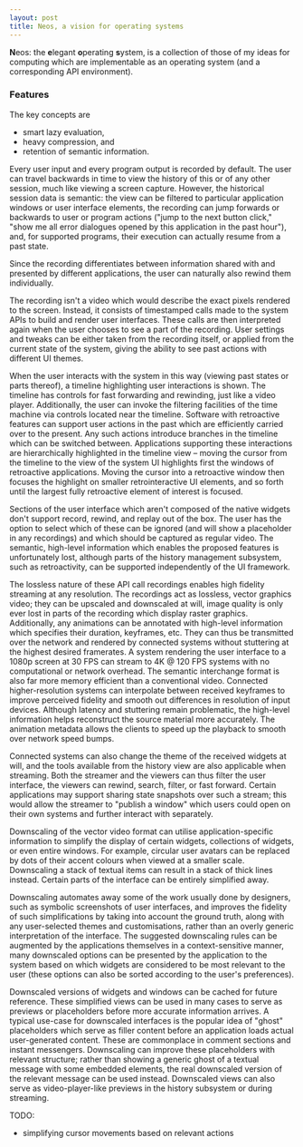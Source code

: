 ```yaml
---
layout: post
title: Neos, a vision for operating systems
---
```


**N**eos: the **e**legant **o**perating **s**ystem, is a collection of those of my ideas for computing which are implementable as an operating system (and a corresponding API environment).

### Features
The key concepts are
- smart lazy evaluation,
- heavy compression, and
- retention of semantic information.

Every user input and every program output is recorded by default. The user can travel backwards in time to view the history of this or of any other session, much like viewing a screen capture. However, the historical session data is semantic: the view can be filtered to particular application windows or user interface elements, the recording can jump forwards or backwards to user or program actions ("jump to the next button click," "show me all error dialogues opened by this application in the past hour"), and, for supported programs, their execution can actually resume from a past state.

Since the recording differentiates between information shared with and presented by different applications, the user can naturally also rewind them individually.

The recording isn't a video which would describe the exact pixels rendered to the screen. Instead, it consists of timestamped calls made to the system APIs to build and render user interfaces. These calls are then interpreted again when the user chooses to see a part of the recording. User settings and tweaks can be either taken from the recording itself, or applied from the current state of the system, giving the ability to see past actions with different UI themes.

When the user interacts with the system in this way (viewing past states or parts thereof), a timeline highlighting user interactions is shown. The timeline has controls for fast forwarding and rewinding, just like a video player. Additionally, the user can invoke the filtering facilities of the time machine via controls located near the timeline. Software with retroactive features can support user actions in the past which are efficiently carried over to the present. Any such actions introduce branches in the timeline which can be switched between. Applications supporting these interactions are hierarchically highlighted in the timeline view – moving the cursor from the timeline to the view of the system UI highlights first the windows of retroactive applications. Moving the cursor into a retroactive window then focuses the highlight on smaller retrointeractive UI elements, and so forth until the largest fully retroactive element of interest is focused.

Sections of the user interface which aren't composed of the native widgets don't support record, rewind, and replay out of the box. The user has the option to select which of these can be ignored (and will show a placeholder in any recordings) and which should be captured as regular video. The semantic, high-level information which enables the proposed features is unfortunately lost, although parts of the history management subsystem, such as retroactivity, can be supported independently of the UI framework.

The lossless nature of these API call recordings enables high fidelity streaming at any resolution. The recordings act as lossless, vector graphics video; they can be upscaled and downscaled at will, image quality is only ever lost in parts of the recording which display raster graphics. Additionally, any animations can be annotated with high-level information which specifies their duration, keyframes, etc. They can thus be transmitted over the network and rendered by connected systems without stuttering at the highest desired framerates. A system rendering the user interface to a 1080p screen at 30 FPS can stream to 4K @ 120 FPS systems with no computational or network overhead. The semantic interchange format is also far more memory efficient than a conventional video. Connected higher-resolution systems can interpolate between received keyframes to improve perceived fidelity and smooth out differences in resolution of input devices. Although latency and stuttering remain problematic, the high-level information helps reconstruct the source material more accurately. The animation metadata allows the clients to speed up the playback to smooth over network speed bumps.

Connected systems can also change the theme of the received widgets at will, and the tools available from the history view are also applicable when streaming. Both the streamer and the viewers can thus filter the user interface, the viewers can rewind, search, filter, or fast forward. Certain applications may support sharing state snapshots over such a stream; this would allow the streamer to "publish a window" which users could open on their own systems and further interact with separately.

Downscaling of the vector video format can utilise application-specific information to simplify the display of certain widgets, collections of widgets, or even entire windows. For example, circular user avatars can be replaced by dots of their accent colours when viewed at a smaller scale. Downscaling a stack of textual items can result in a stack of thick lines instead. Certain parts of the interface can be entirely simplified away.

Downscaling automates away some of the work usually done by designers, such as symbolic screenshots of user interfaces, and improves the fidelity of such simplifications by taking into account the ground truth, along with any user-selected themes and customisations, rather than an overly generic interpretation of the interface. The suggested downscaling rules can be augmented by the applications themselves in a context-sensitive manner, many downscaled options can be presented by the application to the system based on which widgets are considered to be most relevant to the user (these options can also be sorted according to the user's preferences).

Downscaled versions of widgets and windows can be cached for future reference. These simplified views can be used in many cases to serve as previews or placeholders before more accurate information arrives. A typical use-case for downscaled interfaces is the popular idea of "ghost" placeholders which serve as filler content before an application loads actual user-generated content. These are commonplace in comment sections and instant messengers. Downscaling can improve these placeholders with relevant structure; rather than showing a generic ghost of a textual message with some embedded elements, the real downscaled version of the relevant message can be used instead. Downscaled views can also serve as video-player-like previews in the history subsystem or during streaming.

TODO:
- simplifying cursor movements based on relevant actions

